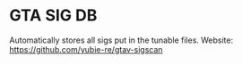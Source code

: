 # GTA SIG DB
Automatically stores all sigs put in the tunable files.
Website: https://github.com/yubie-re/gtav-sigscan